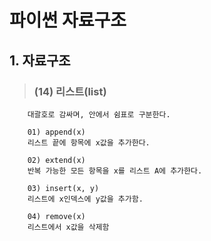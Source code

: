 # 파이썬 자료구조 

## 1. 자료구조
>   ### (14) 리스트(list)
        대괄호로 감싸며, 안에서 쉼표로 구분한다.

        01) append(x)
        리스트 끝에 항목에 x값을 추가한다.

        02) extend(x)
        반복 가능한 모든 항목을 x를 리스트 A에 추가한다.
        
        03) insert(x, y)
        리스트에 x인덱스에 y값을 추가함.

        04) remove(x)
        리스트에서 x값을 삭제함